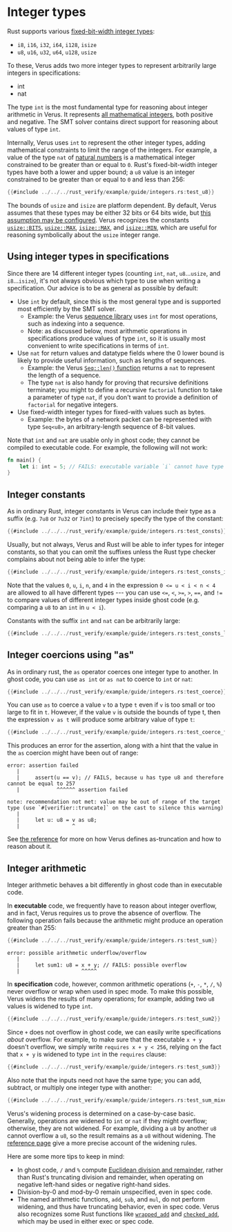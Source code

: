 # Integer types

Rust supports various
[fixed-bit-width integer types](https://doc.rust-lang.org/book/ch03-02-data-types.html#integer-types):

- `i8`, `i16`, `i32`, `i64`, `i128`, `isize`
- `u8`, `u16`, `u32`, `u64`, `u128`, `usize`

To these, Verus adds two more integer types to represent arbitrarily large integers in specifications:

- int
- nat

The type `int` is the most fundamental type for reasoning about integer arithmetic in Verus.
It represents [all mathematical integers](https://en.wikipedia.org/wiki/Integer),
both positive and negative.
The SMT solver contains direct support for reasoning about values of type `int`.

Internally, Verus uses `int` to represent the other integer types,
adding mathematical constraints to limit the range of the integers.
For example, a value of the type `nat` of [natural numbers](https://en.wikipedia.org/wiki/Natural_number) 
is a mathematical integer constrained to be greater than or equal to `0`.
Rust's fixed-bit-width integer types have both a lower and upper bound;
a `u8` value is an integer constrained to be greater than or equal to `0` and less than 256:

```rust
{{#include ../../../rust_verify/example/guide/integers.rs:test_u8}}
```

The bounds of `usize` and `isize` are platform dependent.
By default, Verus assumes that these types may be either 32 bits or 64 bits wide,
but [this assumption may be configured](./reference-global.md#with-usize-and-isize).
Verus recognizes the constants
[`usize::BITS`](https://doc.rust-lang.org/std/primitive.usize.html#associatedconstant.BITS),
[`usize::MAX`](https://doc.rust-lang.org/std/primitive.usize.html#associatedconstant.MAX),
[`isize::MAX`](https://doc.rust-lang.org/std/primitive.isize.html#associatedconstant.MAX),
and
[`isize::MIN`](https://doc.rust-lang.org/std/primitive.isize.html#associatedconstant.MIN),
which are useful for reasoning symbolically
about the `usize` integer range.

## Using integer types in specifications

Since there are 14 different integer types (counting `int`, `nat`, `u8`...`usize`, and `i8`...`isize`),
it's not always obvious which type to use when writing a specification.
Our advice is to be as general as possible by default:
- Use `int` by default, since this is the most general type and is supported most efficiently by the SMT solver.
  - Example: the Verus [sequence library](https://github.com/verus-lang/verus/blob/main/source/vstd/seq.rs)
    uses `int` for most operations, such as indexing into a sequence.
  - Note: as discussed below, most arithmetic operations in specifications produce values of type `int`,
    so it is usually most convenient to write specifications in terms of `int`.
- Use `nat` for return values and datatype fields where the 0 lower bound is likely to provide useful information,
  such as lengths of sequences.
  - Example: the Verus [`Seq::len()` function](https://github.com/verus-lang/verus/blob/main/source/vstd/seq.rs)
    returns a `nat` to represent the length of a sequence.
  - The type `nat` is also handy for proving that recursive definitions terminate;
    you might to define a recursive `factorial` function to take a parameter of type `nat`,
    if you don't want to provide a definition of `factorial` for negative integers.
- Use fixed-width integer types for fixed-with values such as bytes.
  - Example: the bytes of a network packet can be represented with type `Seq<u8>`, an arbitrary-length sequence of 8-bit values.

Note that `int` and `nat` are usable only in ghost code;
they cannot be compiled to executable code.
For example, the following will not work:

```rust
fn main() {
    let i: int = 5; // FAILS: executable variable `i` cannot have type `int`, which is ghost-only
}
```

## Integer constants

As in ordinary Rust, integer constants in Verus can include their type as a suffix
(e.g. `7u8` or `7u32` or `7int`) to precisely specify the type of the constant:

```rust
{{#include ../../../rust_verify/example/guide/integers.rs:test_consts}}
```

Usually, but not always, Verus and Rust will be able to infer types for integer constants,
so that you can omit the suffixes unless the Rust type checker complains about not being able to infer the type:

```rust
{{#include ../../../rust_verify/example/guide/integers.rs:test_consts_infer}}
```

Note that the values `0`, `u`, `i`, `n`, and `4` in the expression `0 <= u < i < n < 4`
are allowed to all have different types ---
you can use `<=`, `<`, `>=`, `>`, `==`, and `!=` to compare values of different integer types inside ghost code
(e.g. comparing a `u8` to an `int` in `u < i`).

Constants with the suffix `int` and `nat` can be arbitrarily large:

```rust
{{#include ../../../rust_verify/example/guide/integers.rs:test_consts_large}}
```

## Integer coercions using "as"

As in ordinary rust, the `as` operator coerces one integer type to another.
In ghost code, you can use `as int` or `as nat` to coerce to `int` or `nat`:

```rust
{{#include ../../../rust_verify/example/guide/integers.rs:test_coerce}}
```

You can use `as` to coerce a value `v` to a type `t` even if `v` is too small or too large to fit in `t`.
However, if the value `v` is outside the bounds of type t,
then the expression `v as t` will produce some arbitrary value of type `t`:

```rust
{{#include ../../../rust_verify/example/guide/integers.rs:test_coerce_fail}}
```

This produces an error for the assertion, along with a hint that the value in the `as` coercion might have been out of range:

```
error: assertion failed
   |
   |     assert(u == v); // FAILS, because u has type u8 and therefore cannot be equal to 257
   |            ^^^^^^ assertion failed

note: recommendation not met: value may be out of range of the target type (use `#[verifier::truncate]` on the cast to silence this warning)
   |
   |     let u: u8 = v as u8;
   |                 ^
```

See [the reference](./reference-as.md) for more on how Verus defines as-truncation and how
to reason about it.

## Integer arithmetic

Integer arithmetic behaves a bit differently in ghost code than in executable code.

In **executable** code, we frequently have to reason about integer overflow,
and in fact, Verus requires us to prove the absence of overflow.
The following operation fails because the arithmetic might produce an operation greater
than 255:

```rust
{{#include ../../../rust_verify/example/guide/integers.rs:test_sum}}
```

```
error: possible arithmetic underflow/overflow
   |
   |     let sum1: u8 = x + y; // FAILS: possible overflow
   |                    ^^^^^
```

In **specification** code, however,
common arithmetic operations
(`+`, `-`, `*`, `/`, `%`) never overflow or wrap when used in spec mode.
To make this possible, Verus widens the results of many operations;
for example, adding two `u8` values is widened to type `int`.

```rust
{{#include ../../../rust_verify/example/guide/integers.rs:test_sum2}}
```

Since `+` does not overflow in ghost code, we can easily write specifications *about* overflow.
For example, to make sure that the executable `x + y` doesn't overflow,
we simply write `requires x + y < 256`, relying on the fact that `x + y` is widened to type `int`
in the `requires` clause:

```rust
{{#include ../../../rust_verify/example/guide/integers.rs:test_sum3}}
```

Also note that the inputs need not have the same type;
you can add, subtract, or multiply one integer type with another:

```rust
{{#include ../../../rust_verify/example/guide/integers.rs:test_sum_mixed}}
```

Verus's widening process is determined on a case-by-case basic.
Generally, operations are widened to `int` or `nat` if they might overflow;
otherwise, they are not widened.
For example,
dividing a `u8` by another `u8` cannot overflow a `u8`, so the result remains as a `u8`
without widening. 
The [reference page](./spec-arithmetic.md) give a more precise account of the widening rules.

Here are some more tips to keep in mind:

 * In ghost code, `/` and `%` compute
    [Euclidean division and remainder](https://en.wikipedia.org/wiki/Euclidean_division),
    rather than Rust's truncating division and remainder,
    when operating on negative left-hand sides or negative right-hand sides.
 * Division-by-0 and mod-by-0 remain unspecified, even in spec code.
 * The named arithmetic functions, `add`, `sub`, and `mul`, do not perform widening, and thus
    have truncating behavior, even in spec code. Verus also recognizes some Rust functions like
    [`wrapped_add`](https://doc.rust-lang.org/std/primitive.u32.html#method.wrapping_add)
    and [`checked_add`](https://doc.rust-lang.org/std/primitive.u32.html#method.checked_add),
    which may be used in either exec or spec code.

